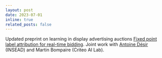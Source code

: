 ```yaml
---
layout: post
date: 2023-07-01
inline: true
related_posts: false
---
```

 Updated preprint on learning in display advertising auctions <a href="assets/pdf/fipla.pdf">Fixed point label attribution for real-time bidding</a>.  Joint work with <a href="https://www.insead.edu/faculty/antoine-desir">Antoine Désir</a> (INSEAD) and Martin Bompaire (Criteo AI Lab).
